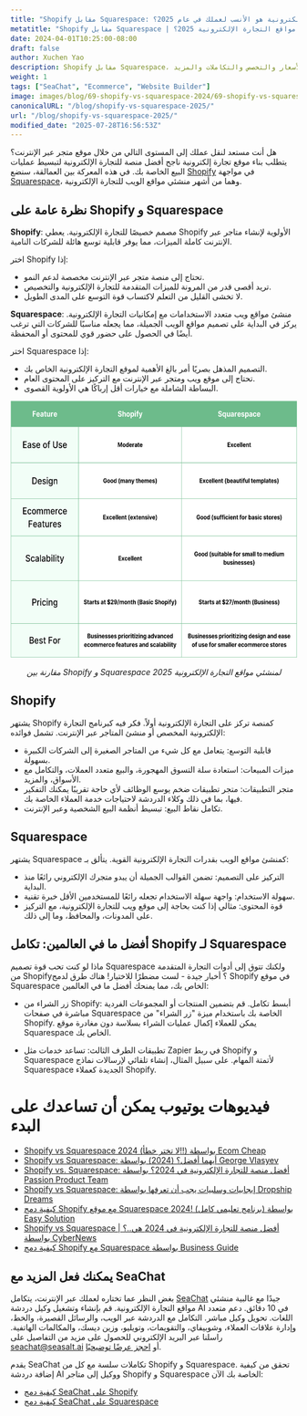 ```yaml
---
title: "Shopify مقابل Squarespace: أي منشئ مواقع التجارة الإلكترونية هو الأنسب لعملك في عام 2025؟"
metatitle: "Shopify مقابل Squarespace | منشئ مواقع التجارة الإلكترونية 2025؟"
date: 2024-04-01T10:25:00-08:00
draft: false
author: Xuchen Yao
description: Shopify مقابل Squarespace، أي حل لموقع التجارة الإلكترونية هو الأنسب لك في عام 2025؟ يقدم مقارنتنا المتعمقة تفاصيل الميزات والأسعار والتخصص والتكاملات والمزيد.
weight: 1
tags: ["SeaChat", "Ecommerce", "Website Builder"]
image: images/blog/69-shopify-vs-squarespace-2024/69-shopify-vs-squarespace-2024.jpg
canonicalURL: "/blog/shopify-vs-squarespace-2025/"
url: "/blog/shopify-vs-squarespace-2025/"
modified_date: "2025-07-28T16:56:53Z"
---
```


هل أنت مستعد لنقل عملك إلى المستوى التالي من خلال موقع متجر عبر الإنترنت؟ يتطلب بناء موقع تجارة إلكترونية ناجح أفضل منصة للتجارة الإلكترونية لتبسيط عمليات البيع الخاصة بك. في هذه المعركة بين العمالقة، سنضع [Shopify](https://www.shopify.com/) في مواجهة [Squarespace](https://www.squarespace.com/)، وهما من أشهر منشئي مواقع الويب للتجارة الإلكترونية.


## نظرة عامة على Shopify و Squarespace

**Shopify**: مصمم خصيصًا للتجارة الإلكترونية. يعطي Shopify الأولوية لإنشاء متاجر عبر الإنترنت كاملة الميزات، مما يوفر قابلية توسع هائلة للشركات النامية.

اختر Shopify إذا:

- تحتاج إلى منصة متجر عبر الإنترنت مخصصة لدعم النمو.
- تريد أقصى قدر من المرونة للميزات المتقدمة للتجارة الإلكترونية والتخصيص.
- لا تخشى القليل من التعلم لاكتساب قوة التوسع على المدى الطويل.


**Squarespace**: منشئ مواقع ويب متعدد الاستخدامات مع إمكانيات التجارة الإلكترونية. يركز في البداية على تصميم مواقع الويب الجميلة، مما يجعله مناسبًا للشركات التي ترغب أيضًا في الحصول على حضور قوي للمحتوى أو المحفظة.

اختر Squarespace إذا:

- التصميم المذهل بصريًا أمر بالغ الأهمية لموقع التجارة الإلكترونية الخاص بك.
- تحتاج إلى موقع ويب ومتجر عبر الإنترنت مع التركيز على المحتوى العام.
- البساطة الشاملة مع خيارات أقل إرباكًا هي الأولوية القصوى.

<center>
<img height="450px" src="/images/blog/69-shopify-vs-squarespace-2024/shopify-and-squarespace-ecommerce-website-builder-comparison-2024.png" alt="مقارنة بين Shopify و Squarespace لمنشئي مواقع التجارة الإلكترونية 2025"/>

*مقارنة بين Shopify و Squarespace لمنشئي مواقع التجارة الإلكترونية 2025*
</center>

## Shopify

يشتهر Shopify كمنصة تركز على التجارة الإلكترونية أولاً. فكر فيه كبرنامج التجارة الإلكترونية المخصص أو منشئ المتاجر عبر الإنترنت. تشمل فوائده:

- قابلية التوسع: يتعامل مع كل شيء من المتاجر الصغيرة إلى الشركات الكبيرة بسهولة.
- ميزات المبيعات: استعادة سلة التسوق المهجورة، والبيع متعدد العملات، والتكامل مع الأسواق، والمزيد.
- متجر التطبيقات: متجر تطبيقات ضخم يوسع الوظائف لأي حاجة تقريبًا يمكنك التفكير فيها، بما في ذلك وكلاء الدردشة لاحتياجات خدمة العملاء الخاصة بك.
- تكامل نقاط البيع: تبسيط أنظمة البيع الشخصية وعبر الإنترنت.


## Squarespace

يشتهر Squarespace كمنشئ مواقع الويب بقدرات التجارة الإلكترونية القوية. يتألق بـ:

- التركيز على التصميم: تضمن القوالب الجميلة أن يبدو متجرك الإلكتروني رائعًا منذ البداية.
- سهولة الاستخدام: واجهة سهلة الاستخدام تجعله رائعًا للمستخدمين الأقل خبرة تقنية.
- قوة المحتوى: مثالي إذا كنت بحاجة إلى موقع ويب للتجارة الإلكترونية، مع التركيز على المدونات، والمحافظ، وما إلى ذلك.

## أفضل ما في العالمين: تكامل Shopify لـ Squarespace

ماذا لو كنت تحب قوة تصميم Squarespace ولكنك تتوق إلى أدوات التجارة المتقدمة من Shopify؟ أخبار جيدة - لست مضطرًا للاختيار! هناك طرق لدمج Shopify في موقع Squarespace الخاص بك، مما يمنحك أفضل ما في العالمين:

- زر الشراء من Shopify: أبسط تكامل. قم بتضمين المنتجات أو المجموعات الفردية مباشرة في صفحات Squarespace الخاصة بك باستخدام ميزة "زر الشراء" من Shopify. يمكن للعملاء إكمال عمليات الشراء بسلاسة دون مغادرة موقع Squarespace الخاص بك.

- تطبيقات الطرف الثالث: تساعد خدمات مثل Zapier في ربط Shopify و Squarespace لأتمتة المهام. على سبيل المثال، إنشاء تلقائي لإرسالات نماذج Squarespace الجديدة كعملاء Shopify.


# فيديوهات يوتيوب يمكن أن تساعدك على البدء

- [Shopify vs Squarespace 2024 (لا تختر خطأ!!) بواسطة Ecom Cheap](https://www.youtube.com/watch?v=nIzkc1Z8jJ0)
- [Shopify vs Squarespace: أيهما أفضل؟ (2024) بواسطة George Vlasyev](https://www.youtube.com/watch?v=9vTXYtDKgU8)
- [Shopify vs. Squarespace: أفضل منصة للتجارة الإلكترونية في 2024؟ بواسطة Passion Product Team](https://www.youtube.com/watch?v=azOL7LnhUMA)
- [Shopify vs Squarespace: إيجابيات وسلبيات يجب أن تعرفها بواسطة Dropship Dreams](https://www.youtube.com/watch?v=hNHRkTweik4)
- [كيفية دمج Shopify مع موقع Squarespace 2024! (برنامج تعليمي كامل) بواسطة Easy Solution](https://www.youtube.com/watch?v=_zph0ufX6vo)
- [Shopify vs Squarespace | أفضل منصة للتجارة الإلكترونية في 2024 هي..؟ بواسطة CyberNews](https://www.youtube.com/watch?v=Gn52kaOeObY)
- [كيفية دمج Shopify مع Squarespace بواسطة Business Guide](https://www.youtube.com/watch?v=qSWfTHRtJGI)

## يمكنك فعل المزيد مع SeaChat

بغض النظر عما تختاره لعملك عبر الإنترنت، يتكامل [SeaChat](https://chat.seasalt.ai/?utm_source=blog) جيدًا مع غالبية منشئي مواقع التجارة الإلكترونية. قم بإنشاء وتشغيل وكيل دردشة AI في 10 دقائق. دعم متعدد اللغات. تحويل وكيل مباشر. التكامل مع الدردشة عبر الويب، والرسائل القصيرة، والخط، وإدارة علاقات العملاء، وشوبيفاي، والتقويمات، وتويليو، وزين ديسك، والمكالمات الهاتفية. راسلنا عبر البريد الإلكتروني للحصول على مزيد من التفاصيل على [seachat@seasalt.ai](mailto:seameet@seasalt.ai) أو [احجز عرضًا توضيحيًا](https://meetings.hubspot.com/seasalt-ai/seasalt-meeting).

يقدم SeaChat تكاملات سلسة مع كل من Shopify و Squarespace. تحقق من كيفية إضافة دردشة AI ووكيل إلى متاجر Shopify و Squarespace الخاصة بك الآن:

- [كيفية دمج SeaChat على Shopify](https://wiki.seasalt.ai/seachat/seachat-manual/05-integrations/02-seachat-shopify-integration/)
- [كيفية دمج SeaChat على Squarespace](https://wiki.seasalt.ai/seachat/seachat-manual/05-integrations/03-seachat-squarespace-integration/)
